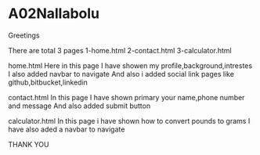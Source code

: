 # A02Nallabolu
Greetings

There are total 3 pages
1-home.html
2-contact.html
3-calculator.html

home.html
Here in this page I have showen my profile,background,intrestes
I also added navbar to navigate
And also i added social link pages like github,bitbucket,linkedin

contact.html
In this page I have shown primary your name,phone number and message
And also added submit button

calculator.html
In this page i have shown how to convert pounds to grams
I have also aded a navbar to navigate

THANK YOU
